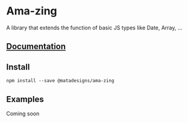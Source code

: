 # Ama-zing
A  library that extends the function of basic JS types like Date, Array, ...

## [Documentation](https://matadesigns.github.io/Ama-zing/)

## Install
`npm install --save @matadesigns/ama-zing`

## Examples
Coming soon

